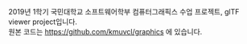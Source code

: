 2019년 1학기 국민대학교 소프트웨어학부 컴퓨터그래픽스 수업 프로젝트, glTF viewer project입니다. <br>
원본 코드는 https://github.com/kmuvcl/graphics 에 있습니다.


